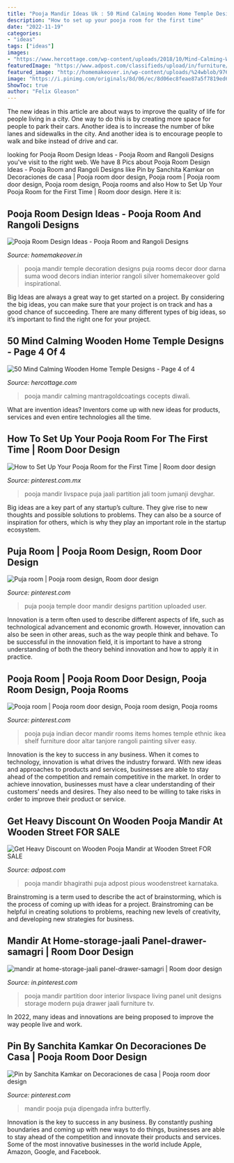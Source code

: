 ```yaml
---
title: "Pooja Mandir Ideas Uk : 50 Mind Calming Wooden Home Temple Designs"
description: "How to set up your pooja room for the first time"
date: "2022-11-19"
categories:
- "ideas"
tags: ["ideas"]
images:
- "https://www.hercottage.com/wp-content/uploads/2018/10/Mind-Calming-Wooden-Home-Temple-Designs-41.jpg"
featuredImage: "https://www.adpost.com/classifieds/upload/in/furniture/in_furniture.9633.2.jpg"
featured_image: "http://homemakeover.in/wp-content/uploads/%24wblob/976/Pooja-Room-Design-4.jpg"
image: "https://i.pinimg.com/originals/8d/06/ec/8d06ec8feae87a5f7819ed663134085a.jpg"
ShowToc: true
author: "Felix Gleason"
---
```



The new ideas in this article are about ways to improve the quality of life for people living in a city. One way to do this is by creating more space for people to park their cars. Another idea is to increase the number of bike lanes and sidewalks in the city. And another idea is to encourage people to walk and bike instead of drive and car.

	

		
looking for Pooja Room Design Ideas - Pooja Room and Rangoli Designs you've visit to the right web. We have 8 Pics about Pooja Room Design Ideas - Pooja Room and Rangoli Designs like Pin by Sanchita Kamkar on Decoraciones de casa | Pooja room door design, Pooja room | Pooja room door design, Pooja room design, Pooja rooms and also How to Set Up Your Pooja Room for the First Time | Room door design. Here it is:
		
    
## Pooja Room Design Ideas - Pooja Room And Rangoli Designs

<img loading=lazy src="http://homemakeover.in/wp-content/uploads/%24wblob/976/Pooja-Room-Design-4.jpg" onerror="this.onerror=null;this.src='https://tse1.mm.bing.net/th?id=OIP.ArIXJSaxTYjvD_TaoZcXpgHaJ4&amp;pid=15.1';" alt="Pooja Room Design Ideas - Pooja Room and Rangoli Designs">

_Source: homemakeover.in_

>pooja mandir temple decoration designs puja rooms decor door darna suma wood decors indian interior rangoli silver homemakeover gold inspirational. 

	

Big Ideas are always a great way to get started on a project. By considering the big ideas, you can make sure that your project is on track and has a good chance of succeeding. There are many different types of big ideas, so it’s important to find the right one for your project.

    
## 50 Mind Calming Wooden Home Temple Designs - Page 4 Of 4

<img loading=lazy src="https://www.hercottage.com/wp-content/uploads/2018/10/Mind-Calming-Wooden-Home-Temple-Designs-41.jpg" onerror="this.onerror=null;this.src='https://tse4.mm.bing.net/th?id=OIP.qGegf1Jo4wwFbqfP06AhpAHaKA&amp;pid=15.1';" alt="50 Mind Calming Wooden Home Temple Designs - Page 4 of 4">

_Source: hercottage.com_

>pooja mandir calming mantragoldcoatings cocepts diwali. 

	

What are invention ideas?
Inventors come up with new ideas for products, services and even entire technologies all the time.

    
## How To Set Up Your Pooja Room For The First Time | Room Door Design

<img loading=lazy src="https://i.pinimg.com/736x/aa/d6/89/aad68997add2a340876ebd333ef1b89d.jpg" onerror="this.onerror=null;this.src='https://tse2.mm.bing.net/th?id=OIP.9qrmXAkfkDPVEk0KA3R5twHaLG&amp;pid=15.1';" alt="How to Set Up Your Pooja Room for the First Time | Room door design">

_Source: pinterest.com.mx_

>pooja mandir livspace puja jaali partition jali toom jumanji devghar. 

	

Big ideas are a key part of any startup’s culture. They give rise to new thoughts and possible solutions to problems. They can also be a source of inspiration for others, which is why they play an important role in the startup ecosystem.

    
## Puja Room | Pooja Room Design, Room Door Design

<img loading=lazy src="https://i.pinimg.com/originals/21/f4/0f/21f40fab7a0d494b62c5ed93bf5eed0a.jpg" onerror="this.onerror=null;this.src='https://tse4.mm.bing.net/th?id=OIP.LDMvsT84fcowBqpvUv_2KgHaLO&amp;pid=15.1';" alt="Puja room | Pooja room design, Room door design">

_Source: pinterest.com_

>puja pooja temple door mandir designs partition uploaded user. 

	

Innovation is a term often used to describe different aspects of life, such as technological advancement and economic growth. However, innovation can also be seen in other areas, such as the way people think and behave. To be successful in the innovation field, it is important to have a strong understanding of both the theory behind innovation and how to apply it in practice.

    
## Pooja Room | Pooja Room Door Design, Pooja Room Design, Pooja Rooms

<img loading=lazy src="https://i.pinimg.com/originals/8d/06/ec/8d06ec8feae87a5f7819ed663134085a.jpg" onerror="this.onerror=null;this.src='https://tse3.mm.bing.net/th?id=OIP.MLFBC7hN2wJkYI2Hyego5QHaJ4&amp;pid=15.1';" alt="Pooja room | Pooja room door design, Pooja room design, Pooja rooms">

_Source: pinterest.com_

>pooja puja indian decor mandir rooms items homes temple ethnic ikea shelf furniture door altar tanjore rangoli painting silver easy. 

	

Innovation is the key to success in any business. When it comes to technology, innovation is what drives the industry forward. With new ideas and approaches to products and services, businesses are able to stay ahead of the competition and remain competitive in the market. In order to achieve innovation, businesses must have a clear understanding of their customers’ needs and desires. They also need to be willing to take risks in order to improve their product or service.

    
## Get Heavy Discount On Wooden Pooja Mandir At Wooden Street FOR SALE

<img loading=lazy src="https://www.adpost.com/classifieds/upload/in/furniture/in_furniture.9633.2.jpg" onerror="this.onerror=null;this.src='https://tse1.mm.bing.net/th?id=OIP.VWS_qKNYuy9aFUSjj7m7gwHaHa&amp;pid=15.1';" alt="Get Heavy Discount on Wooden Pooja Mandir at Wooden Street FOR SALE">

_Source: adpost.com_

>pooja mandir bhagirathi puja adpost pious woodenstreet karnataka. 

	

Brainstroming is a term used to describe the act of brainstorming, which is the process of coming up with ideas for a project. Brainstroming can be helpful in creating solutions to problems, reaching new levels of creativity, and developing new strategies for business.

    
## Mandir At Home-storage-jaali Panel-drawer-samagri | Room Door Design

<img loading=lazy src="https://i.pinimg.com/736x/d8/0b/e9/d80be9b08c6714020878592c51d9d40f.jpg" onerror="this.onerror=null;this.src='https://tse1.mm.bing.net/th?id=OIP.OZbX5d5UXI287MTWsoY9zAHaLG&amp;pid=15.1';" alt="mandir at home-storage-jaali panel-drawer-samagri | Room door design">

_Source: in.pinterest.com_

>pooja mandir partition door interior livspace living panel unit designs storage modern puja drawer jaali furniture tv. 

	

In 2022, many ideas and innovations are being proposed to improve the way people live and work.

    
## Pin By Sanchita Kamkar On Decoraciones De Casa | Pooja Room Door Design

<img loading=lazy src="https://i.pinimg.com/736x/64/1e/a6/641ea664d986b761a8109bf586b09c04.jpg" onerror="this.onerror=null;this.src='https://tse4.mm.bing.net/th?id=OIP.iv7ViDZN0Qod84I4Xzq1qwHaLH&amp;pid=15.1';" alt="Pin by Sanchita Kamkar on Decoraciones de casa | Pooja room door design">

_Source: pinterest.com_

>mandir pooja puja dipengada infra butterfly. 

	

Innovation is the key to success in any business. By constantly pushing boundaries and coming up with new ways to do things, businesses are able to stay ahead of the competition and innovate their products and services. Some of the most innovative businesses in the world include Apple, Amazon, Google, and Facebook.

